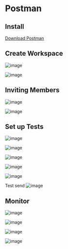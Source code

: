 
# Postman

## Install

[Download Postman](https://www.postman.com/downloads/)

## Create Workspace

![image](https://user-images.githubusercontent.com/62390271/143846633-ab1d8b17-5209-4e3c-ad63-a2f1d0e18219.png)<br>

![image](https://user-images.githubusercontent.com/62390271/143846723-d1b18cfb-d0e1-4444-b7db-9961a11c62c0.png)

## Inviting Members

![image](https://user-images.githubusercontent.com/62390271/143846975-1cab1f9c-a413-4dd5-a4bc-c0783e62d952.png)<br>

![image](https://user-images.githubusercontent.com/62390271/143847160-d0748eae-e4c1-4521-94a1-23bdad52c00d.png)

## Set up Tests

![image](https://user-images.githubusercontent.com/62390271/143847966-311f6080-3aef-451a-8904-505bb065281e.png) <br>

![image](https://user-images.githubusercontent.com/62390271/143848332-1b6b4deb-06c4-4bb2-a953-003fd07818d6.png) <br>

![image](https://user-images.githubusercontent.com/62390271/143848639-ada31d91-9d6b-434c-8ee7-bd128b880734.png) <br>

![image](https://user-images.githubusercontent.com/62390271/143848869-32a64b90-4fbf-4dca-9a16-21a1ecc3568d.png)<br>

![image](https://user-images.githubusercontent.com/62390271/143849020-94522315-3ca0-4e8f-aacc-3476a2d1826e.png)<br>

Test send
![image](https://user-images.githubusercontent.com/62390271/143849163-15f76376-ba50-48af-b3ed-f92f41eaefda.png)<br>


## Monitor

![image](https://user-images.githubusercontent.com/62390271/143849333-ecc9a41d-4bcc-4fb9-ad42-9c02c5c30bd7.png)<br>

![image](https://user-images.githubusercontent.com/62390271/143849460-16eb4b81-b53d-4187-8477-b92deb8bcd06.png)<br>

![image](https://user-images.githubusercontent.com/62390271/143849612-4c4c62ba-b482-4a20-bbff-e80f1f75e189.png)<br>

![image](https://user-images.githubusercontent.com/62390271/143849735-94239a7a-9d11-4397-9786-fd823308f96c.png)
